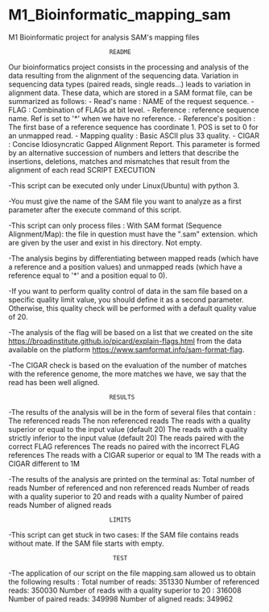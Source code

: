 # M1_Bioinformatic_mapping_sam
M1 Bioinformatic project for analysis SAM's mapping files

								README 
Our bioinformatics project consists in the processing and analysis of the data resulting from the alignment of the sequencing data.
Variation in sequencing data types (paired reads, single reads...) leads to variation in alignment data. These data, which are stored in a SAM format file, can be summarized as follows:
	- Read's name : NAME of the request sequence.
	- FLAG : Combination of FLAGs at bit level.
	- Reference : reference sequence name. Ref is set to '*' when we have no reference.
	- Reference's position : The first base of a reference sequence has coordinate 1. POS is set to 0 for an unmapped read.
	- Mapping quality : Basic ASCII plus 33 quality.
	- CIGAR : Concise Idiosyncratic Gapped Alignment Report. This parameter is formed by an alternative succession of numbers and 	letters that describe the insertions, deletions, matches and mismatches that result from the alignment of each read
							SCRIPT EXECUTION

-This script can be executed only under Linux(Ubuntu) with python 3.

-You must give the name of the SAM file you want to analyze as a first parameter after the execute command of this script.

-This script can only process files :
	With SAM format (Sequence Alignment/Map): the file in question must have the ".sam" extension.
	which are given by the user and exist in his directory.
	Not empty.

-The analysis begins by differentiating between mapped reads (which have a reference and a position values) and unmapped reads (which have a reference equal to '*' and a position equal to 0).

-If you want to perform quality control of data in the sam file based on a specific quality limit value, you should define it as a second parameter.
Otherwise, this quality check will be performed with a default quality value of 20.

-The analysis of the flag will be based on a list that we created on the site https://broadinstitute.github.io/picard/explain-flags.html from the data available on the platform https://www.samformat.info/sam-format-flag.

-The CIGAR check is based on the evaluation of the number of matches with the reference genome, the more matches we have, we say that the read has been well aligned.

								RESULTS

-The results of the analysis will be in the form of several files that contain :
	The referenced reads
	The non referenced reads
	The reads with a quality superior or equal to the input value (default 20)
	The reads with a quality strictly inferior to the input value (default 20)
	The reads paired with the correct FLAG references
	The reads no paired with the incorrect FLAG references
	The reads with a CIGAR superior or equal to 1M
	The reads with a CIGAR different to 1M
	
-The results of the analysis are printed on the terminal as:
	Total number of reads
	Number of referenced and non referenced reads
	Number of reads with a quality superior to  20 and reads with a quality 
	Number of paired reads
	Number of aligned reads

								LIMITS

-This script can get stuck in two cases:
	If the SAM file contains reads without mate.
	If the SAM file starts with empty.

								 TEST
								
-The application of our script on the file mapping.sam allowed us to obtain the following results :
	Total number of reads:  351330
	Number of referenced reads:  350030
	Number of reads with a quality superior to  20 :  316008
	Number of paired reads:  349998
	Number of aligned reads:  349962
